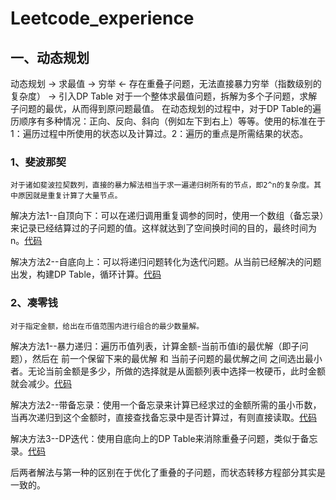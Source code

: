 # Leetcode_experience

## 一、动态规划

动态规划 -> 求最值 -> 穷举 <- 存在重叠子问题，无法直接暴力穷举（指数级别的复杂度） -> 引入DP Table
对于一个整体求最值问题，拆解为多个子问题，求解子问题的最优，从而得到原问题最值。
在动态规划的过程中，对于DP Table的遍历顺序有多种情况：正向、反向、斜向（例如左下到右上）等等。使用的标准在于1：遍历过程中所使用的状态以及计算过。2：遍历的重点是所需结果的状态。


### 1、斐波那契
    对于诸如斐波拉契数列，直接的暴力解法相当于求一遍递归树所有的节点，即2^n的复杂度。其中原因就是重复计算了大量节点。
    
解决方法1--自顶向下：可以在递归调用重复调参的同时，使用一个数组（备忘录）来记录已经结算过的子问题的值。这样就达到了空间换时间的目的，最终时间为n。[代码](https://github.com/chunchunni/Leetcode_experience/blob/main/fblq.py)

解决方法2--自底向上：可以将递归问题转化为迭代问题。从当前已经解决的问题出发，构建DP Table，循环计算。[代码](https://github.com/chunchunni/Leetcode_experience/blob/main/fblq.py)

### 2、凑零钱
    对于指定金额，给出在币值范围内进行组合的最少数量解。

解决方法1--暴力递归：遍历币值列表，计算金额-当前币值i的最优解（即子问题），然后在 前一个保留下来的最优解 和 当前子问题的最优解之间 之间选出最小者。无论当前金额是多少，所做的选择就是从面额列表中选择一枚硬币，此时金额就会减少。[代码](https://github.com/chunchunni/Leetcode_experience/blob/main/clq.py)

解决方法2--带备忘录：使用一个备忘录来计算已经求过的金额所需的虽小币数，当再次递归到这个金额时，直接查找备忘录中是否计算过，有则直接读取。[代码](https://github.com/chunchunni/Leetcode_experience/blob/main/clq.py)

解决方法3--DP迭代：使用自底向上的DP Table来消除重叠子问题，类似于备忘录。[代码](https://github.com/chunchunni/Leetcode_experience/blob/main/clq.py)

后两者解法与第一种的区别在于优化了重叠的子问题，而状态转移方程部分其实是一致的。

